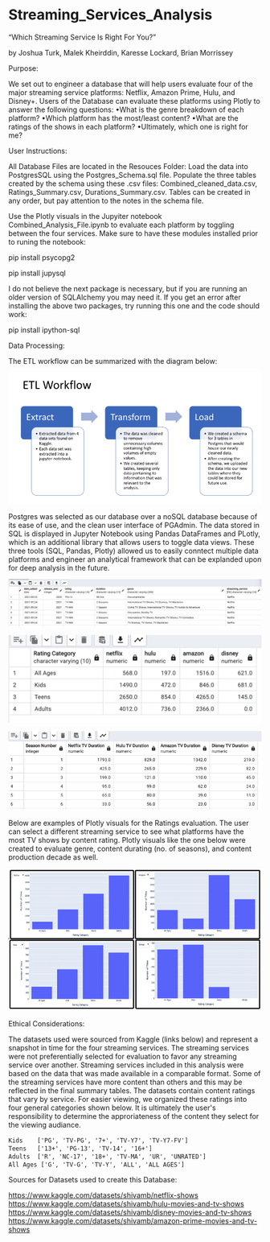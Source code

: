# Streaming_Services_Analysis

“Which Streaming Service Is Right For You?”

by Joshua Turk, Malek Kheirddin, Karesse Lockard, Brian Morrissey

Purpose:

We set out to engineer a database that will help users evaluate four of the major streaming service platforms: Netflix, Amazon Prime, Hulu, and Disney+. Users of the Database can evaluate these platforms using Plotly to answer the following questions:
    •What is the genre breakdown of each platform?
    •Which platform has the most/least content?
    •What are the ratings of the shows in each platform?
    •Ultimately, which one is right for me?


User Instructions:

All Database Files are located in the Resouces Folder: Load the data into PostgresSQL using the Postgres_Schema.sql file. Populate the three tables created by the schema using these .csv files: Combined_cleaned_data.csv, Ratings_Summary.csv, Durations_Summary.csv. Tables can be created in any order, but pay attention to the notes in the schema file. 

Use the Plotly visuals in the Jupyiter notebook Combined_Analysis_File.ipynb to evaluate each platform by toggling between the four services.
Make sure to have these modules installed prior to runing the notebook:

pip install psycopg2

pip install jupysql 

I do not believe the next package is necessary, but if you are running an older version of SQLAlchemy you may need it. If you get an error after installing the above two packages, try running this one and the code should work:

pip install ipython-sql

Data Processing:

The ETL workflow can be summarized with the diagram below:

![alt text](/Images/ETL.png)


Postgres was selected as our database over a noSQL database because of its ease of use, and the clean user interface of PGAdmin. The data stored in SQL is displayed in Jupyter Notebook using Pandas DataFrames and PLotly, which is an additional library that allows users to toggle data views. These three tools (SQL, Pandas, Plotly) allowed us to easily conntect multiple data platforms and engineer an analytical framework that can be explanded upon for deep analysis in the future.

![Combined Streaming Dataset](/Images/Combined%20Dataset.png)


![Ratings Summary](/Images/Ratings.png)


![Durations Summary](/Images/duration.png)



Below are examples of Plotly visuals for the Ratings evaluation. The user can select a different streaming service to see what platforms have the most TV shows by content rating. Plotly visuals like the one below were created to evaluate genre, content durating (no. of seasons), and content production decade as well.

![Plotly - TV Show Content Ratings by Platform](/Images/Plotly%20Ratings%20.png)




Ethical Considerations:

The datasets used were sourced from Kaggle (links below) and represent a snapshot in time for the four streaming services. The streaming services were not preferentially selected for evaluation to favor any streaming service over another. Streaming services included in this analysis were based on the data that was made available in a comparable format. Some of the streaming services have more content than others and this may be reflected in the final summary tables. The datasets contain content ratings that vary by service. For easier viewing, we organized these ratings into four general categories shown below. It is ultimately the user's responsibility to determine the approriateness of the content they select for the viewing audiance.

    Kids    ['PG', 'TV-PG', '7+', 'TV-Y7', 'TV-Y7-FV'] 
    Teens   ['13+', 'PG-13', 'TV-14', '16+']
    Adults  ['R', 'NC-17', '18+', 'TV-MA', 'UR', 'UNRATED']
    All Ages ['G', 'TV-G', 'TV-Y', 'ALL', 'ALL AGES']




Sources for Datasets used to create this Database:

https://www.kaggle.com/datasets/shivamb/netflix-shows
https://www.kaggle.com/datasets/shivamb/hulu-movies-and-tv-shows
https://www.kaggle.com/datasets/shivamb/disney-movies-and-tv-shows
https://www.kaggle.com/datasets/shivamb/amazon-prime-movies-and-tv-shows
